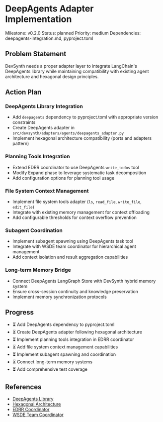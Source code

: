 # DeepAgents Adapter Implementation
Milestone: v0.2.0
Status: planned
Priority: medium
Dependencies: deepagents-integration.md, pyproject.toml

## Problem Statement

DevSynth needs a proper adapter layer to integrate LangChain's DeepAgents library while maintaining compatibility with existing agent architecture and hexagonal design principles.

## Action Plan

### DeepAgents Library Integration
- Add `deepagents` dependency to pyproject.toml with appropriate version constraints
- Create DeepAgents adapter in `src/devsynth/adapters/agents/deepagents_adapter.py`
- Implement hexagonal architecture compatibility (ports and adapters pattern)

### Planning Tools Integration
- Extend EDRR coordinator to use DeepAgents `write_todos` tool
- Modify Expand phase to leverage systematic task decomposition
- Add configuration options for planning tool usage

### File System Context Management
- Implement file system tools adapter (`ls`, `read_file`, `write_file`, `edit_file`)
- Integrate with existing memory management for context offloading
- Add configurable thresholds for context overflow prevention

### Subagent Coordination
- Implement subagent spawning using DeepAgents task tool
- Integrate with WSDE team coordinator for hierarchical agent management
- Add context isolation and result aggregation capabilities

### Long-term Memory Bridge
- Connect DeepAgents LangGraph Store with DevSynth hybrid memory system
- Ensure cross-session continuity and knowledge preservation
- Implement memory synchronization protocols

## Progress
- ⏳ Add DeepAgents dependency to pyproject.toml
- ⏳ Create DeepAgents adapter following hexagonal architecture
- ⏳ Implement planning tools integration in EDRR coordinator
- ⏳ Add file system context management capabilities
- ⏳ Implement subagent spawning and coordination
- ⏳ Connect long-term memory systems
- ⏳ Add comprehensive test coverage

## References
- [DeepAgents Library](https://github.com/langchain-ai/deepagents)
- [Hexagonal Architecture](../docs/architecture/hexagonal_architecture.md)
- [EDRR Coordinator](../src/devsynth/application/edrr/coordinator/core.py)
- [WSDE Team Coordinator](../src/devsynth/agents/wsde_team_coordinator.py)
